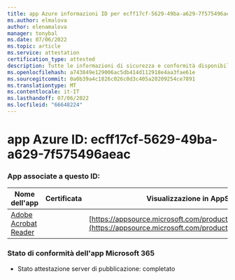 ```yaml
---
title: app Azure informazioni ID per ecff17cf-5629-49ba-a629-7f575496aeac
ms.author: elmalova
author: elenamalova
manager: tonybal
ms.date: 07/06/2022
ms.topic: article
ms.service: attestation
certification_type: attested
description: Tutte le informazioni di sicurezza e conformità disponibili per ecff17cf-5629-49ba-a629-7f575496aeac.
ms.openlocfilehash: a743849e129006ac5db414d112918e4aa3fae61e
ms.sourcegitcommit: 0a0b39a4c1826c026c0d3c405a20209254ce7891
ms.translationtype: MT
ms.contentlocale: it-IT
ms.lasthandoff: 07/06/2022
ms.locfileid: "66648224"
---
```

# <a name="azure-app-id-ecff17cf-5629-49ba-a629-7f575496aeac"></a>app Azure ID: ecff17cf-5629-49ba-a629-7f575496aeac


### <a name="apps-associated-with-this-id"></a>App associate a questo ID:
| **Nome dell'app** | **Certificata** | **Visualizzazione in AppSource** |
|--------------|---------------|-----------------------|
| [Adobe Acrobat Reader](../forward/WA200002564.md) |  | [https://appsource.microsoft.com/product/office/WA200002564](https://appsource.microsoft.com/product/office/WA200002564) |

### <a name="microsoft-365-app-compliance-status"></a>Stato di conformità dell'app Microsoft 365
- Stato attestazione server di pubblicazione: completato
